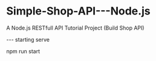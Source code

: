 # Simple-Shop-API---Node.js
A Node.js RESTfull API Tutorial Project (Build Shop API)

--- starting serve

npm run start
